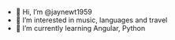 - 👋 Hi, I’m @jaynewt1959
- 👀 I’m interested in music, languages and travel
- 🌱 I’m currently learning Angular, Python

<!---
jaynewt1959/jaynewt1959 is a ✨ special ✨ repository because its `README.md` (this file) appears on your GitHub profile.
You can click the Preview link to take a look at your changes.
--->
